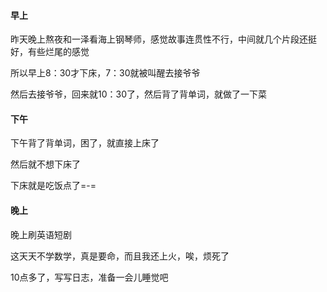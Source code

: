 #### 早上

昨天晚上熬夜和一泽看海上钢琴师，感觉故事连贯性不行，中间就几个片段还挺好，有些烂尾的感觉

所以早上8：30才下床，7：30就被叫醒去接爷爷

然后去接爷爷，回来就10：30了，然后背了背单词，就做了一下菜

#### 下午

下午背了背单词，困了，就直接上床了

然后就不想下床了

下床就是吃饭点了=-=

#### 晚上

晚上刷英语短剧

这天天不学数学，真是要命，而且我还上火，唉，烦死了

10点多了，写写日志，准备一会儿睡觉吧